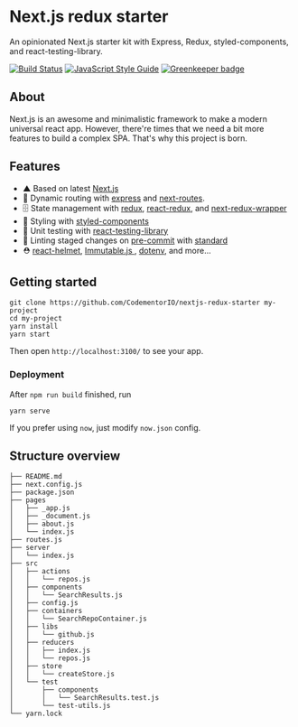 # Next.js redux starter
An opinionated Next.js starter kit with Express, Redux, styled-components, and react-testing-library.

[![Build Status](https://travis-ci.org/CodementorIO/nextjs-redux-starter.svg?branch=master)](https://travis-ci.org/CodementorIO/nextjs-redux-starter)
[![JavaScript Style Guide](https://img.shields.io/badge/code_style-standard-brightgreen.svg)](https://standardjs.com) [![Greenkeeper badge](https://badges.greenkeeper.io/CodementorIO/nextjs-redux-starter.svg)](https://greenkeeper.io/)

## About
Next.js is an awesome and minimalistic framework to make a modern universal react app. However, there're times that we need a bit more features to build a complex SPA. That's why this project is born.

## Features
- ▲ Based on latest [Next.js](https://github.com/zeit/next.js)
- 🚄 Dynamic routing with [express](https://github.com/expressjs/express) and [next-routes](https://github.com/fridays/next-routes).
- 🗄  State management with [redux](https://github.com/reactjs/redux), [react-redux](https://github.com/reactjs/react-redux), and [next-redux-wrapper](https://github.com/kirill-konshin/next-redux-wrapper)
- 💅 Styling with [styled-components](https://github.com/styled-components/styled-components)
- 🐐 Unit testing with [react-testing-library](https://github.com/testing-library/react-testing-library)
- 🛀 Linting staged changes on [pre-commit](https://github.com/pre-commit/pre-commit) with [standard](https://github.com/standard/standard)
- ⛑ [react-helmet](https://github.com/nfl/react-helmet), [Immutable.js
](https://github.com/facebook/immutable-js/), [dotenv](https://github.com/motdotla/dotenv), and more...

## Getting started
```
git clone https://github.com/CodementorIO/nextjs-redux-starter my-project
cd my-project
yarn install
yarn start
```

Then open `http://localhost:3100/` to see your app.

### Deployment
After `npm run build` finished, run

```
yarn serve
```

If you prefer using `now`, just modify `now.json` config.

## Structure overview
```
├── README.md
├── next.config.js
├── package.json
├── pages
│   ├── _app.js
│   ├── _document.js
│   ├── about.js
│   └── index.js
├── routes.js
├── server
│   └── index.js
├── src
│   ├── actions
│   │   └── repos.js
│   ├── components
│   │   └── SearchResults.js
│   ├── config.js
│   ├── containers
│   │   └── SearchRepoContainer.js
│   ├── libs
│   │   └── github.js
│   ├── reducers
│   │   ├── index.js
│   │   └── repos.js
│   ├── store
│   │   └── createStore.js
│   └── test
│       ├── components
│       │   └── SearchResults.test.js
│       └── test-utils.js
└── yarn.lock
```
